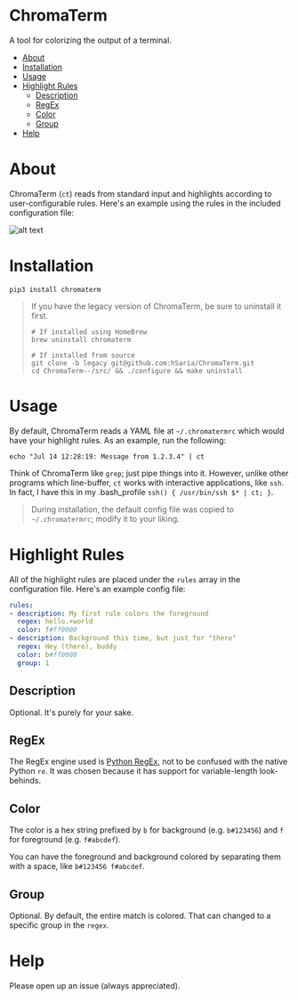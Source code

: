 # ChromaTerm

A tool for colorizing the output of a terminal.

-   [About](#about)
-   [Installation](#installation)
-   [Usage](#usage)
-   [Highlight Rules](#highlight-rules)
    -   [Description](#description)
    -   [RegEx](#regex)
    -   [Color](#color)
    -   [Group](#group)
-   [Help](#help)

# About

ChromaTerm (`ct`) reads from standard input and highlights according to user-configurable rules. Here's an example using the rules in the included configuration file:

![alt text](https://github.com/hSaria/ChromaTerm/raw/master/.github/junos-show-interface.png "Example output")

# Installation

    pip3 install chromaterm

> If you have the legacy version of ChromaTerm, be sure to uninstall it first.
>
>     # If installed using HomeBrew
>     brew uninstall chromaterm
>
>     # If installed from source
>     git clone -b legacy git@github.com:hSaria/ChromaTerm.git
>     cd ChromaTerm--/src/ && ./configure && make uninstall

# Usage

By default, ChromaTerm reads a YAML file at `~/.chromatermrc` which would have your highlight rules. As an example, run the following:

    echo "Jul 14 12:28:19: Message from 1.2.3.4" | ct

Think of ChromaTerm like `grep`; just pipe things into it. However, unlike other programs which line-buffer, `ct` works with interactive applications, like `ssh`. In fact, I have this in my .bash_profile `ssh() { /usr/bin/ssh $* | ct; }`.

> During installation, the default config file was copied to `~/.chromatermrc`; modify it to your liking.

# Highlight Rules

All of the highlight rules are placed under the `rules` array in the configuration file. Here's an example config file:

```yaml
rules:
- description: My first rule colors the foreground
  regex: hello.+world
  color: f#ff0000
- description: Background this time, but just for "there"
  regex: Hey (there), buddy
  color: b#ff0000
  group: 1
```

## Description

Optional. It's purely for your sake.

## RegEx

The RegEx engine used is [Python RegEx](https://pypi.org/project/regex/), not to be confused with the native Python `re`. It was chosen because it has support for variable-length look-behinds.

## Color

The color is a hex string prefixed by `b` for background (e.g. `b#123456`) and `f` for foreground (e.g. `f#abcdef`).

You can have the foreground and background colored by separating them with a space, like `b#123456 f#abcdef`.

## Group

Optional. By default, the entire match is colored. That can changed to a specific group in the `regex`.

# Help

Please open up an issue (always appreciated).
